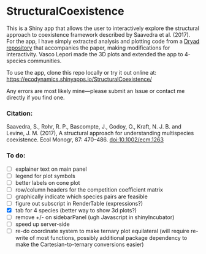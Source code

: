 # StructuralCoexistence

This is a Shiny app that allows the user to interactively explore the structural approach to coexistence framework described by Saavedra et al. (2017). For the app, I have simply extracted analysis and plotting code from a [Dryad repository](https://doi.org/10.5061/dryad.v9f5s) that accompanies the paper, making modifications for interactivity. Vasco Lepori made the 3D plots and extended the app to 4-species communities. 

To use the app, clone this repo locally or try it out online at: https://ecodynamics.shinyapps.io/StructuralCoexistence/

Any errors are most likely mine—please submit an Issue or contact me directly if you find one.

### Citation:

Saavedra, S., Rohr, R. P., Bascompte, J., Godoy, O., Kraft, N. J. B. and Levine, J. M. (2017), A structural approach for understanding multispecies coexistence. Ecol Monogr, 87: 470–486. [doi:10.1002/ecm.1263](http://dx.doi.org/10.1002/ecm.1263)

### To do:

- [ ] explainer text on main panel
- [ ] legend for plot symbols
- [ ] better labels on cone plot
- [ ] row/column headers for the competition coefficient matrix
- [ ] graphically indicate which species pairs are feasible
- [ ] figure out subscript in RenderTable (expressions?)
- [x] tab for 4 species (better way to show 3d plots?)
- [ ] remove +/- on sidebarPanel (ugh Javascript in shinyIncubator)
- [ ] speed up server-side
- [ ] re-do coordinate system to make ternary plot equilateral (will require re-write of most functions, possibly additional package dependency to make the Cartesian-to-ternary conversions easier)
